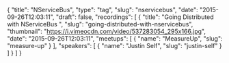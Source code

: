 {
  "title": "NServiceBus",
  "type": "tag",
  "slug": "nservicebus",
  "date": "2015-09-26T12:03:11",
  "draft": false,
  "recordings": [
    {
      "title": "Going Distributed with NServiceBus ",
      "slug": "going-distributed-with-nservicebus",
      "thumbnail": "https://i.vimeocdn.com/video/537283054_295x166.jpg",
      "date": "2015-09-26T12:03:11",
      "meetups": [
        {
          "name": "MeasureUp",
          "slug": "measure-up"
        }
      ],
      "speakers": [
        {
          "name": "Justin Self",
          "slug": "justin-self"
        }
      ]
    }
  ]
}